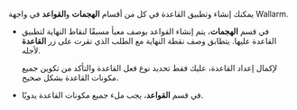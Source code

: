 يمكنك إنشاء وتطبيق القاعدة في كل من أقسام **الهجمات** و**القواعد** في واجهة Wallarm.

* في قسم **الهجمات**، يتم إنشاء القواعد بوصف معبأ مسبقًا لنقاط النهاية لتطبيق القاعدة عليها. يتطابق وصف نقطة النهاية مع الطلب الذي نقرت على زر **القاعدة** لأجله.

    لإكمال إعداد القاعدة، عليك فقط تحديد نوع فعل القاعدة والتأكد من تكوين جميع مكونات القاعدة بشكل صحيح.
* في قسم **القواعد**، يجب ملء جميع مكونات القاعدة يدويًا.